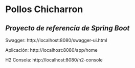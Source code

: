 # Pollos Chicharron

## _Proyecto de referencia de Spring Boot_


Swagger: http://localhost:8080/swagger-ui.html

Aplicación: http://localhost:8080/app/home

H2 Consola: http://localhost:8080/h2-console